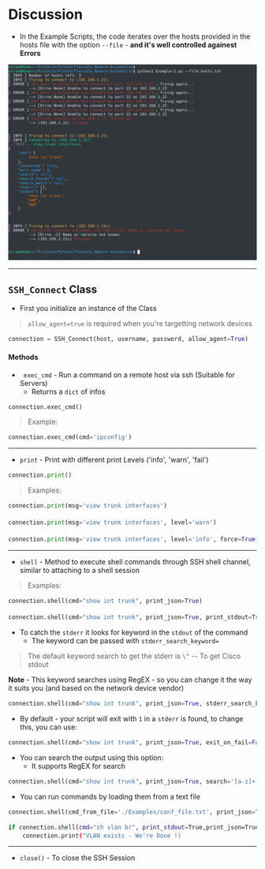 



# Discussion



* In the Example Scripts, the code iterates over the hosts provided in the hosts file with the option  `--file` -  **and it's well controlled againest Errors**



![image-20200608215747720](Images/image-20200608215747720.png)



---




## `SSH_Connect` Class



* First you initialize an instance of the Class

> `allow_agent=true` is required when you're targetting network devices

```python
connection = SSH_Connect(host, username, password, allow_agent=True)
```



#### Methods

* ` exec_cmd` - Run a command on a remote host via ssh (Suitable for Servers)
  * Returns a `dict` of infos

```python
connection.exec_cmd()
```



> Example:



```python
connection.exec_cmd(cmd='ipconfig')
```





---



* `print` - Print with different print Levels ('info', 'warn', 'fail')

```python
connection.print()
```



> Examples:



```python
connection.print(msg='view trunk interfaces')

connection.print(msg='view trunk interfaces', level='warn')

connection.print(msg='view trunk interfaces', level='info', force=True)
```



---



* `shell` - Method to execute shell commands through SSH shell channel, similar to attaching to a shell session



> Examples:



```python
connection.shell(cmd="show int trunk", print_json=True)

connection.shell(cmd="show int trunk", print_json=True, print_stdout=True, )
```





* To catch the `stderr` it looks for keyword in the `stdout` of the command
  * The keyword can be passed with `stderr_search_keyword=`

> The default keyword search to get the stderr is `\^`  -- To get Cisco stdout

**Note** - This keyword searches using RegEX - so you can change it the way it suits you (and based on the network device vendor)

```python
connection.shell(cmd="show int trunk", print_json=True, stderr_search_keyword='\^')
```



* By default - your script will exit with `1` in a `stderr` is found, to change this,  you can use:

```python
connection.shell(cmd="show int trunk", print_json=True, exit_on_fail=False)
```



* You can search the output using this option:
  * It supports RegEX for search

```python
connection.shell(cmd="show int trunk", print_json=True, search='[a-z]+')
```



* You can run commands by loading them from a text file



```python
connection.shell(cmd_from_file='./Examples/conf_file.txt', print_json=True)
```



```bash
if connection.shell(cmd="sh vlan br", print_stdout=True,print_json=True, search='[0-9]+  Dev')['search_found?']:
    connection.print("VLAN exists - We're Done !)
```





---



* `close()` - To close the SSH Session





